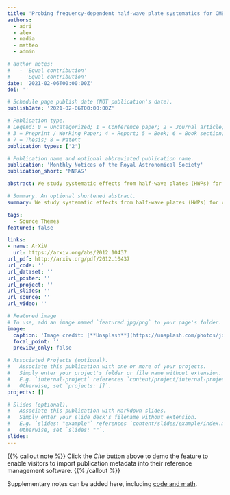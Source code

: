 ```yaml
---
title: 'Probing frequency-dependent half-wave plate systematics for CMB experiments with full-sky beam convolution simulations'
authors:
  - adri
  - alex
  - nadia
  - matteo
  - admin

# author_notes:
#   - 'Equal contribution'
#   - 'Equal contribution'
date: '2021-02-06T00:00:00Z'
doi: ''

# Schedule page publish date (NOT publication's date).
publishDate: '2021-02-06T00:00:00Z'

# Publication type.
# Legend: 0 = Uncategorized; 1 = Conference paper; 2 = Journal article;
# 3 = Preprint / Working Paper; 4 = Report; 5 = Book; 6 = Book section;
# 7 = Thesis; 8 = Patent
publication_types: ['2']

# Publication name and optional abbreviated publication name.
publication: 'Monthly Notices of the Royal Astronomical Society'
publication_short: 'MNRAS'

abstract: We study systematic effects from half-wave plates (HWPs) for cosmic microwave background (CMB) experiments using full-sky time-domain beam convolution simulations. Using an optical model for a fiducial spaceborne two-lens refractor telescope, we investigate how different HWP configurations optimized for dichroic detectors centred at 95 and 150 GHz impact the reconstruction of primordial B-mode polarization. We pay particular attention to possible biases arising from the interaction of frequency dependent HWP non-idealities with polarized Galactic dust emission and the interaction between the HWP and the instrumental beam. To produce these simulations, we have extended the capabilities of the publicly available beamconv code. To our knowledge, we produce the first time-domain simulations that include both HWP non-idealities and realistic full-sky beam convolution. Our analysis shows how certain achromatic HWP configurations produce significant systematic polarization angle offsets that vary for sky components with different frequency dependence. Our analysis also demonstrates that once we account for interactions with HWPs, realistic beam models with non-negligible cross-polarization and sidelobes will cause significant B-mode residuals that will have to be extensively modelled in some cases.

# Summary. An optional shortened abstract.
summary: We study systematic effects from half-wave plates (HWPs) for cosmic microwave background (CMB) experiments using full-sky time-domain beam convolution simulations.

tags:
  - Source Themes
featured: false

links:
- name: ArXiV
  url: https://arxiv.org/abs/2012.10437
url_pdf: http://arxiv.org/pdf/2012.10437
url_code: ''
url_dataset: ''
url_poster: ''
url_project: ''
url_slides: ''
url_source: ''
url_video: ''

# Featured image
# To use, add an image named `featured.jpg/png` to your page's folder.
image:
  caption: 'Image credit: [**Unsplash**](https://unsplash.com/photos/jdD8gXaTZsc)'
  focal_point: ''
  preview_only: false

# Associated Projects (optional).
#   Associate this publication with one or more of your projects.
#   Simply enter your project's folder or file name without extension.
#   E.g. `internal-project` references `content/project/internal-project/index.md`.
#   Otherwise, set `projects: []`.
projects: []

# Slides (optional).
#   Associate this publication with Markdown slides.
#   Simply enter your slide deck's filename without extension.
#   E.g. `slides: "example"` references `content/slides/example/index.md`.
#   Otherwise, set `slides: ""`.
slides:
---
```


{{% callout note %}}
Click the _Cite_ button above to demo the feature to enable visitors to import publication metadata into their reference management software.
{{% /callout %}}

Supplementary notes can be added here, including [code and math](https://wowchemy.com/docs/content/writing-markdown-latex/).
